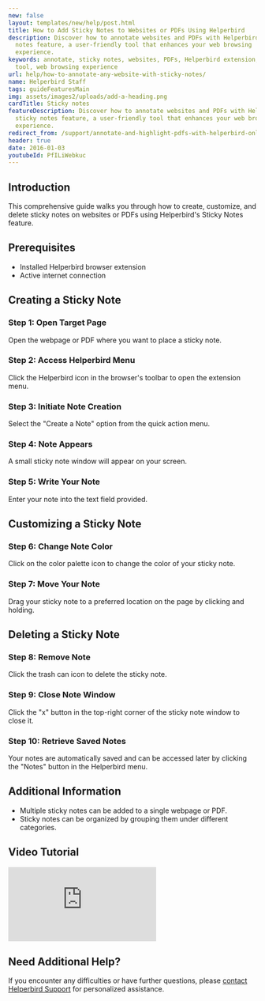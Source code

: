 ```yaml
---
new: false
layout: templates/new/help/post.html
title: How to Add Sticky Notes to Websites or PDFs Using Helperbird
description: Discover how to annotate websites and PDFs with Helperbird's sticky
  notes feature, a user-friendly tool that enhances your web browsing
  experience.
keywords: annotate, sticky notes, websites, PDFs, Helperbird extension, browser
  tool, web browsing experience
url: help/how-to-annotate-any-website-with-sticky-notes/
name: Helperbird Staff
tags: guideFeaturesMain
img: assets/images2/uploads/add-a-heading.png
cardTitle: Sticky notes
featureDescription: Discover how to annotate websites and PDFs with Helperbird's
  sticky notes feature, a user-friendly tool that enhances your web browsing
  experience.
redirect_from: /support/annotate-and-highlight-pdfs-with-helperbird-online-extension/
header: true
date: 2016-01-03
youtubeId: PfILiWebkuc
---
```

## Introduction
This comprehensive guide walks you through how to create, customize, and delete sticky notes on websites or PDFs using Helperbird's Sticky Notes feature.

## Prerequisites
- Installed Helperbird browser extension
- Active internet connection

## Creating a Sticky Note

### Step 1: Open Target Page
Open the webpage or PDF where you want to place a sticky note.

### Step 2: Access Helperbird Menu
Click the Helperbird icon in the browser's toolbar to open the extension menu.

### Step 3: Initiate Note Creation
Select the "Create a Note" option from the quick action menu.

### Step 4: Note Appears
A small sticky note window will appear on your screen. 

### Step 5: Write Your Note
Enter your note into the text field provided.

## Customizing a Sticky Note

### Step 6: Change Note Color
Click on the color palette icon to change the color of your sticky note.

### Step 7: Move Your Note
Drag your sticky note to a preferred location on the page by clicking and holding.

## Deleting a Sticky Note

### Step 8: Remove Note
Click the trash can icon to delete the sticky note.

### Step 9: Close Note Window
Click the "x" button in the top-right corner of the sticky note window to close it.

### Step 10: Retrieve Saved Notes
Your notes are automatically saved and can be accessed later by clicking the "Notes" button in the Helperbird menu.

## Additional Information
- Multiple sticky notes can be added to a single webpage or PDF.
- Sticky notes can be organized by grouping them under different categories.

## Video Tutorial

<div class="aspect-w-16 aspect-h-9 mt-12 mb-12">
<iframe   id="videos" src="https://www.youtube-nocookie.com/embed/jX3vbq5GD5k" title="YouTube video player" frameborder="0" allow="accelerometer; autoplay; clipboard-write; encrypted-media; gyroscope; picture-in-picture; web-share" allowfullscreen></iframe>
</div>



## Need Additional Help?
If you encounter any difficulties or have further questions, please [contact Helperbird Support](/support) for personalized assistance.
